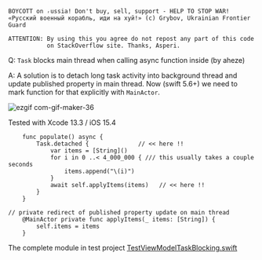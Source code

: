 ```
BOYCOTT on ᵣussia! Don't buy, sell, support - HELP TO STOP WAR!
«Русский военный корабль, иди на хуй!» (c) Grybov, Ukrainian Frontier Guard

ATTENTION: By using this you agree do not repost any part of this code
           on StackOverflow site. Thanks, Asperi.
```

Q: `Task` blocks main thread when calling async function inside (by aheze)

A: A solution is to detach long task activity into background thread and
update published property in main thread. Now (swift 5.6+) we need to
mark function for that explicitly with `MainActor`.

![ezgif com-gif-maker-36](https://user-images.githubusercontent.com/62171579/162894387-7d9423b3-a927-4b75-8673-ab66844fb141.gif)


Tested with Xcode 13.3 / iOS 15.4

		func populate() async {
			Task.detached {              // << here !!
				var items = [String]()
				for i in 0 ..< 4_000_000 { /// this usually takes a couple seconds
					items.append("\(i)")
				}
				await self.applyItems(items)   // << here !!
			}
		}

    // private redirect of published property update on main thread
		@MainActor private func applyItems(_ items: [String]) {
			self.items = items
		}

The complete module in test project [TestViewModelTaskBlocking.swift](https://github.com/Asperi-Demo/4SwiftUI/blob/master/PlayOn_iOS/PlayOn_iOS/Findings/TestViewModelTaskBlocking.swift)
